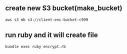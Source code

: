 ## create new S3 bucket(make_bucket)

```
aws s3 mb s3://client-enc-bucket-c999
```

## run ruby and it will create file
```
bundle exec ruby encrypt.rb
```

